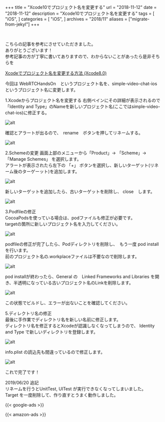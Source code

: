 +++
title = "Xcode10でプロジェクト名を変更する"
url = "2018-11-12"
date = "2018-11-12"
description = "Xcode10でプロジェクト名を変更する"
tags = [
    "iOS",
]
categories = [
    "iOS",
]
archives = "2018/11"
aliases = ["migrate-from-jekyl"]
+++

<br>


こちらの記事を参考にさせていただきました。  
ありがとうございます！  
参考記事の方が丁寧に書いてありますので、わからないことがあったら是非そちらを  

[Xcodeでプロジェクト名を変更する方法 (Xcode8.0)](https://tech.librastudio.co.jp/index.php/2016/10/05/post-1038/)

今回は WebRTCHandsOn　というプロジェクト名を、simple-video-chat-ios というプロジェクト名に変更します。

1.Xcodeからプロジェクト名を変更する
右側ペインにその詳細が表示されるので「Identity and Type」のNameを新しいプロジェクト名(ここではsimple-video-chat-ios)に修正する。

![alt](1.png)

確認とアラートが出るので、　rename　ボタンを押してリネームする。

![alt](2.png)

2.Schemeの変更
画面上部のメニューから「Product」-> 「Scheme」->「Manage Schemes」 を選択します。  
アラートが表示されたら左下の 「+」 ボタンを選択し、新しいターゲット(リネーム後のターゲーット)を追加します。  

![alt](3.png)

新しいターゲットを追加したら、古いターゲットを削除し、 close　します。

![alt](4.png)

3.Podfileの修正  
CocoaPodsを使っている場合は、podファイルも修正が必要です。  
targetの箇所に新しいプロジェクト名を入力してください。  

![alt](5.png)

podfileの修正が完了したら、Podディレクトリを削除し、　もう一度 pod install　を行います。  
前のプロジェクト名の.workplaceファイルは不要なので削除します。  

![alt](6.png)

pod installが終わったら、General の　Linked Frameworks and Libraries を開き、半透明になっている古いプロジェクト名のLinkを削除します。

![alt](7.png)

この状態でビルドし、エラーが出ないことを確認してください。  

5.ディレクトリ名の修正  
最後に手作業でディレクトリ名を新しい名前に修正します。  
ディレクトリ名を修正するとXcodeが認識しなくなってしまうので、 Identity and Type で新しいディレクトリを登録します。  

![alt](8.png)

info.plist の読込先も間違っているので修正します。  

![alt](9.png)

これで完了です！  

2019/06/20 追記  
リネームを行うとUnitTest, UITest が実行できなくなってしまいました。  
Target を一度削除して、作り直すとうまく動作しました。  


<!-- Google Ads -->
{{< google-ads >}}

<!-- Amazon Ads -->
{{< amazon-ads >}}
